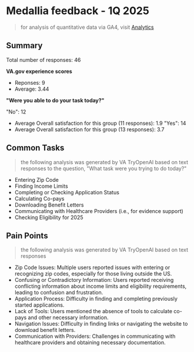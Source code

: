# Medallia feedback - 1Q 2025
> for analysis of quantitative data via GA4, visit [Analytics](https://github.com/department-of-veterans-affairs/va.gov-team/blob/master/products/income-limits-app/analytics/income-limits-analytics-2025.md#2025-income-limits-wizard-analytics)

## Summary
Total number of responses: 46

**VA.gov experience scores**
- Reponses: 9
- Average: 3.44

**"Were you able to do your task today?"** 

"No": 12
- Average Overall satisfaction for this group (11 responses): 1.9 
"Yes": 14
- Average Overall satisfaction for this group (13 responses): 3.7

## Common Tasks
> the following analysis was generated by VA TryOpenAI based on text responses to the question, "What task were you trying to do today?"
- Entering Zip Code
- Finding Income Limits
- Completing or Checking Application Status
- Calculating Co-pays
- Downloading Benefit Letters
- Communicating with Healthcare Providers (i.e., for evidence support)
- Checking Eligibility for 2025

## Pain Points
> the following analysis was generated by VA TryOpenAI based on text responses
- Zip Code Issues: Multiple users reported issues with entering or recognizing zip codes, especially for those living outside the US.
- Confusing or Contradictory Information: Users reported receiving conflicting information about income limits and eligibility requirements, leading to confusion and frustration.
- Application Process: Difficulty in finding and completing previously started applications.
- Lack of Tools: Users mentioned the absence of tools to calculate co-pays and other necessary information.
- Navigation Issues: Difficulty in finding links or navigating the website to download benefit letters.
- Communication with Providers: Challenges in communicating with healthcare providers and obtaining necessary documentation.
